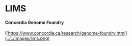 # LIMS

#### Concordia Genome Foundry 

![https://www.concordia.ca/research/genome-foundry.html](../../images/lims.png)